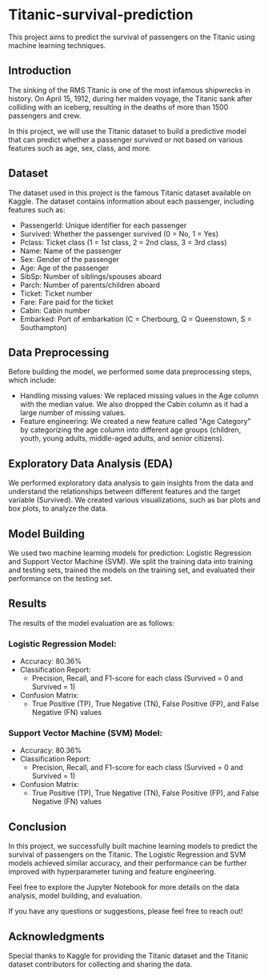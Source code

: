 # Titanic-survival-prediction
This project aims to predict the survival of passengers on the Titanic using machine learning techniques.

## Introduction

The sinking of the RMS Titanic is one of the most infamous shipwrecks in history. On April 15, 1912, during her maiden voyage, the Titanic sank after colliding with an iceberg, resulting in the deaths of more than 1500 passengers and crew.

In this project, we will use the Titanic dataset to build a predictive model that can predict whether a passenger survived or not based on various features such as age, sex, class, and more.

## Dataset

The dataset used in this project is the famous Titanic dataset available on Kaggle. The dataset contains information about each passenger, including features such as:

- PassengerId: Unique identifier for each passenger
- Survived: Whether the passenger survived (0 = No, 1 = Yes)
- Pclass: Ticket class (1 = 1st class, 2 = 2nd class, 3 = 3rd class)
- Name: Name of the passenger
- Sex: Gender of the passenger
- Age: Age of the passenger
- SibSp: Number of siblings/spouses aboard
- Parch: Number of parents/children aboard
- Ticket: Ticket number
- Fare: Fare paid for the ticket
- Cabin: Cabin number
- Embarked: Port of embarkation (C = Cherbourg, Q = Queenstown, S = Southampton)

## Data Preprocessing

Before building the model, we performed some data preprocessing steps, which include:

- Handling missing values: We replaced missing values in the Age column with the median value. We also dropped the Cabin column as it had a large number of missing values.
- Feature engineering: We created a new feature called "Age Category" by categorizing the age column into different age groups (children, youth, young adults, middle-aged adults, and senior citizens).

## Exploratory Data Analysis (EDA)

We performed exploratory data analysis to gain insights from the data and understand the relationships between different features and the target variable (Survived). We created various visualizations, such as bar plots and box plots, to analyze the data.

## Model Building

We used two machine learning models for prediction: Logistic Regression and Support Vector Machine (SVM). We split the training data into training and testing sets, trained the models on the training set, and evaluated their performance on the testing set.

## Results

The results of the model evaluation are as follows:

### Logistic Regression Model:
- Accuracy: 80.36%
- Classification Report:
  - Precision, Recall, and F1-score for each class (Survived = 0 and Survived = 1)
- Confusion Matrix:
  - True Positive (TP), True Negative (TN), False Positive (FP), and False Negative (FN) values

### Support Vector Machine (SVM) Model:
- Accuracy: 80.36%
- Classification Report:
  - Precision, Recall, and F1-score for each class (Survived = 0 and Survived = 1)
- Confusion Matrix:
  - True Positive (TP), True Negative (TN), False Positive (FP), and False Negative (FN) values

## Conclusion

In this project, we successfully built machine learning models to predict the survival of passengers on the Titanic. The Logistic Regression and SVM models achieved similar accuracy, and their performance can be further improved with hyperparameter tuning and feature engineering.

Feel free to explore the Jupyter Notebook for more details on the data analysis, model building, and evaluation.

If you have any questions or suggestions, please feel free to reach out!

## Acknowledgments

Special thanks to Kaggle for providing the Titanic dataset and the Titanic dataset contributors for collecting and sharing the data.

